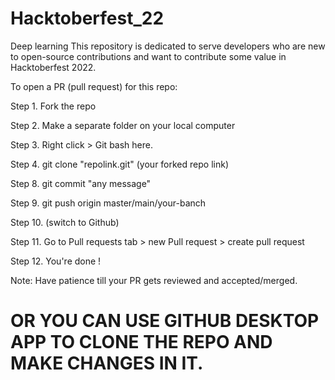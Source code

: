 # Hacktoberfest_22
Deep learning
This repository is dedicated to serve developers who are new to open-source contributions and want to contribute some value in Hacktoberfest 2022.

To open a PR (pull request) for this repo:

Step 1. Fork the repo

Step 2. Make a separate folder on your local computer

Step 3. Right click > Git bash here.

Step 4. git clone "repolink.git" (your forked repo link)


Step 8. git commit "any message"

Step 9. git push origin master/main/your-banch

Step 10. (switch to Github)

Step 11. Go to Pull requests tab > new Pull request > create pull request

Step 12. You're done !

Note: Have patience till your PR gets reviewed and accepted/merged.

# OR YOU CAN USE GITHUB DESKTOP APP TO CLONE THE REPO AND MAKE CHANGES IN IT.
